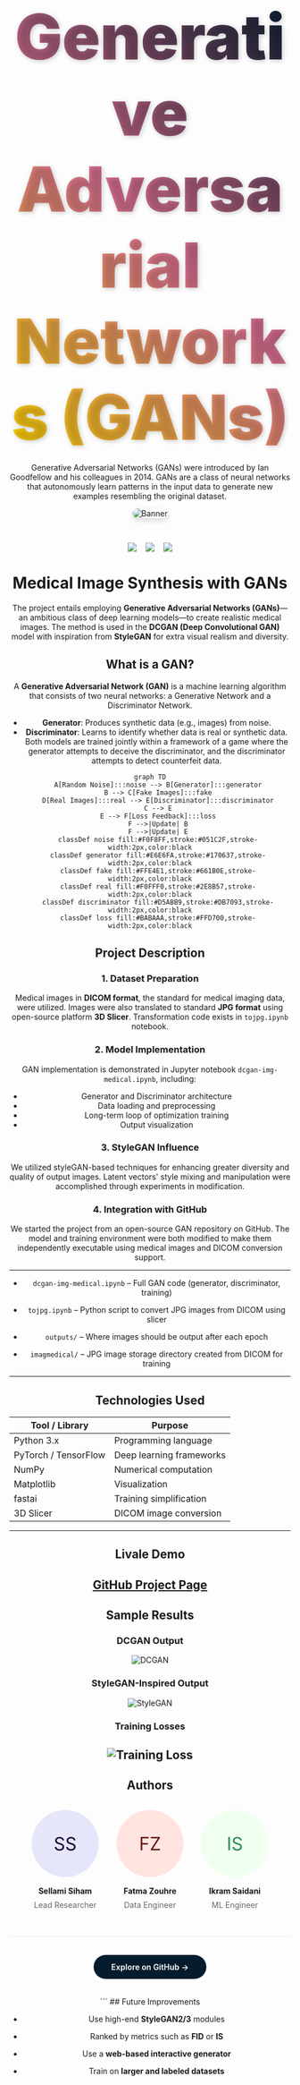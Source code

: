 <div align="center">
  <h1 style="font-size: 8em; font-weight: 900; background: linear-gradient(45deg, #FFD700, #DB7093, #051C2F); -webkit-background-clip: text; color: transparent; text-shadow: 2px 2px 8px rgba(0,0,0,0.2); margin-bottom: 0;">
   Generative Adversarial Networks (GANs) 
  </h1>
  <P>Generative Adversarial Networks (GANs) were introduced by Ian Goodfellow and his colleagues in 2014. GANs are a class of neural networks that autonomously learn patterns in the input data to generate new examples resembling the original dataset.</P>
  <div align="center">
  <img src="https://od.lk/s/ODZfNjkzODQyNDhf/GAN-1.png" alt="Banner" style="border-radius: 15px; margin-bottom: 20px; box-shadow: 0 4px 12px rgba(0,0,0,0.15);">
  <div style="display: flex; justify-content: center; gap: 1rem; margin: 1.5rem 0;">
    <img src="https://img.shields.io/badge/PyTorch-EE4C2C?style=for-the-badge&logo=pytorch&logoColor=white">
    <img src="https://img.shields.io/badge/Python-3776AB?style=for-the-badge&logo=python&logoColor=white">
    <img src="https://img.shields.io/badge/License-MIT-blue?style=for-the-badge">
  </div>
</div>

# Medical Image Synthesis with GANs
The project entails employing **Generative Adversarial Networks (GANs)**—an ambitious class of deep learning models—to create realistic medical images. The method is used in the **DCGAN (Deep Convolutional GAN)** model with inspiration from **StyleGAN** for extra visual realism and diversity.


## What is a GAN?

A **Generative Adversarial Network (GAN)** is a machine learning algorithm that consists of two neural networks: a Generative Network and a Discriminator Network.

- **Generator**: Produces synthetic data (e.g., images) from noise.
- **Discriminator**: Learns to identify whether data is real or synthetic data.
Both models are trained jointly within a framework of a game where the generator attempts to deceive the discriminator, and the discriminator attempts to detect counterfeit data.

```mermaid
graph TD
    A[Random Noise]:::noise --> B[Generator]:::generator
    B --> C[Fake Images]:::fake
    D[Real Images]:::real --> E[Discriminator]:::discriminator
    C --> E
    E --> F[Loss Feedback]:::loss
    F -->|Update| B
    F -->|Update| E
    classDef noise fill:#F0F8FF,stroke:#051C2F,stroke-width:2px,color:black
    classDef generator fill:#E6E6FA,stroke:#170637,stroke-width:2px,color:black
    classDef fake fill:#FFE4E1,stroke:#661B0E,stroke-width:2px,color:black
    classDef real fill:#F0FFF0,stroke:#2E8B57,stroke-width:2px,color:black
    classDef discriminator fill:#D5ABB9,stroke:#DB7093,stroke-width:2px,color:black
    classDef loss fill:#BABAAA,stroke:#FFD700,stroke-width:2px,color:black
```
## Project Description
### 1. Dataset Preparation

Medical images in **DICOM format**, the standard for medical imaging data, were utilized. Images were also translated to standard **JPG format** using open-source platform **3D Slicer**. Transformation code exists in `tojpg.ipynb` notebook.
### 2. Model Implementation

GAN implementation is demonstrated in Jupyter notebook `dcgan-img-medical.ipynb`, including:
- Generator and Discriminator architecture
- Data loading and preprocessing
- Long-term loop of optimization training
- Output visualization
### 3. StyleGAN Influence

We utilized styleGAN-based techniques for enhancing greater diversity and quality of output images. Latent vectors' style mixing and manipulation were accomplished through experiments in modification.
### 4. Integration with GitHub

We started the project from an open-source GAN repository on GitHub. The model and training environment were both modified to make them independently executable using medical images and DICOM conversion support.

---

- `dcgan-img-medical.ipynb` – Full GAN code (generator, discriminator, training)

- `tojpg.ipynb` – Python script to convert JPG images from DICOM using slicer
- `outputs/` – Where images should be output after each epoch
- `imagmedical/` – JPG image storage directory created from DICOM for training
---
## Technologies Used

| Tool / Library    | Purpose                             |
|-------------------|-------------------------------------|
| Python 3.x        | Programming language                |
| PyTorch / TensorFlow | Deep learning frameworks           |
| NumPy             | Numerical computation               |
| Matplotlib        | Visualization                       |
| fastai            | Training simplification             |
| 3D Slicer         | DICOM image conversion              |
---
##  Livale Demo

 **[GitHub Project Page](https://github.com/Siamsell/medical-image-gan)**
---
## Sample Results

### DCGAN Output

![DCGAN](https://od.lk/s/ODZfNjkzODM2OTRf/dcgansimple.jpg)
### StyleGAN-Inspired Output

![StyleGAN](https://od.lk/s/ODZfNjkzODM2OTZf/stylegan.jpg)
### Training Losses

![Training Loss](https://od.lk/s/ODZfNjkzODM3NjFf/loss.jpg)
---
## Authors

<div style="display: flex; justify-content: center; gap: 2rem; flex-wrap: wrap; margin: 2rem 0;"> <div style="text-align: center;"> <div style="width: 120px; height: 120px; background: #E6E6FA; border-radius: 50%; margin: 0 auto 1rem; display: flex; align-items: center; justify-content: center; font-size: 2rem; color: #170637;">SS</div> <h4 style="margin: 0;">Sellami Siham</h4> <p style="color: #666; margin: 0.5rem 0 0;">Lead Researcher</p> </div> <div style="text-align: center;"> <div style="width: 120px; height: 120px; background: #FFE4E1; border-radius: 50%; margin: 0 auto 1rem; display: flex; align-items: center; justify-content: center; font-size: 2rem; color: #661B0E;">FZ</div> <h4 style="margin: 0;">Fatma Zouhre</h4> <p style="color: #666; margin: 0.5rem 0 0;">Data Engineer</p> </div> <div style="text-align: center;"> <div style="width: 120px; height: 120px; background: #F0FFF0; border-radius: 50%; margin: 0 auto 1rem; display: flex; align-items: center; justify-content: center; font-size: 2rem; color: #2E8B57;">IS</div> <h4 style="margin: 0;">Ikram Saidani</h4> <p style="color: #666; margin: 0.5rem 0 0;">ML Engineer</p> </div> </div><div align="center" style="margin-top: 3rem; padding: 2rem 0; border-top: 1px solid #eee;"> <a href="https://github.com/Siamsell/medical-image-gan" style="display: inline-block; background: #051C2F; color: white; padding: 0.8rem 2rem; border-radius: 50px; text-decoration: none; font-weight: 600; transition: all 0.3s ease;" onmouseover="this.style.background='#DB7093'" onmouseout="this.style.background='#051C2F'"> Explore on GitHub → </a> </div> ```
## Future Improvements

- Use high-end **StyleGAN2/3** modules

- Ranked by metrics such as **FID** or **IS**
- Use a **web-based interactive generator**
- Train on **larger and labeled datasets**

